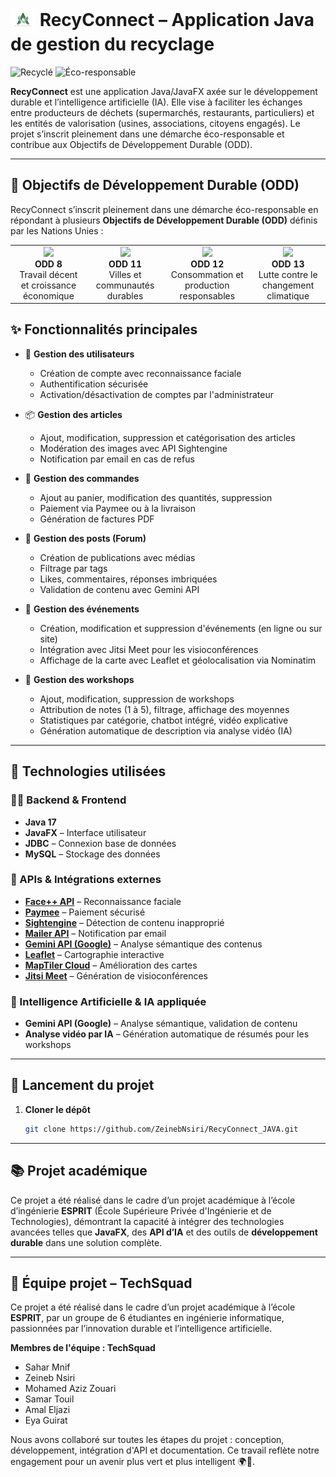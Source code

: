 
# <img src="mainlogo.png" alt="RecyConnect Logo" width="40" style="vertical-align:middle;"> RecyConnect – Application Java de gestion du recyclage

![Recyclé](https://img.shields.io/badge/Made%20with-Recycled%20Materials-4CAF50?style=flat&logo=recycle&logoColor=white&labelColor=1B5E20)
![Éco-responsable](https://img.shields.io/badge/Environment-Éco--responsable-2E7D32?style=flat&logo=leaf&logoColor=white&labelColor=004D40)


**RecyConnect** est une application Java/JavaFX axée sur le développement durable et l’intelligence artificielle (IA). Elle vise à faciliter les échanges entre producteurs de déchets (supermarchés, restaurants, particuliers) et les entités de valorisation (usines, associations, citoyens engagés). Le projet s’inscrit pleinement dans une démarche éco-responsable et contribue aux Objectifs de Développement Durable (ODD).

---
## 🎯 Objectifs de Développement Durable (ODD)

RecyConnect s’inscrit pleinement dans une démarche éco-responsable en répondant à plusieurs **Objectifs de Développement Durable (ODD)** définis par les Nations Unies :

<table>
  <tr>
    <td align="center">
      <img src="https://sdgs.un.org/sites/default/files/goals/E_SDG_Icons-08.jpg" width="80"/><br/>
      <strong>ODD 8</strong><br/>
      Travail décent et croissance économique
    </td>
    <td align="center">
      <img src="https://sdgs.un.org/sites/default/files/goals/E_SDG_Icons-11.jpg" width="80"/><br/>
      <strong>ODD 11</strong><br/>
      Villes et communautés durables
    </td>
    <td align="center">
      <img src="https://sdgs.un.org/sites/default/files/goals/E_SDG_Icons-12.jpg" width="80"/><br/>
      <strong>ODD 12</strong><br/>
      Consommation et production responsables
    </td>
    <td align="center">
      <img src="https://sdgs.un.org/sites/default/files/goals/E_SDG_Icons-13.jpg" width="80"/><br/>
      <strong>ODD 13</strong><br/>
      Lutte contre le changement climatique
    </td>
  </tr>
</table>

## ✨ Fonctionnalités principales

- 🔐 **Gestion des utilisateurs**
  - Création de compte avec reconnaissance faciale
  - Authentification sécurisée
  - Activation/désactivation de comptes par l'administrateur

- 📦 **Gestion des articles**
  - Ajout, modification, suppression et catégorisation des articles
  - Modération des images avec API Sightengine
  - Notification par email en cas de refus

- 🛒 **Gestion des commandes**
  - Ajout au panier, modification des quantités, suppression
  - Paiement via Paymee ou à la livraison
  - Génération de factures PDF

- 📝 **Gestion des posts (Forum)**
  - Création de publications avec médias
  - Filtrage par tags
  - Likes, commentaires, réponses imbriquées
  - Validation de contenu avec Gemini API

- 📆 **Gestion des événements**
  - Création, modification et suppression d'événements (en ligne ou sur site)
  - Intégration avec Jitsi Meet pour les visioconférences
  - Affichage de la carte avec Leaflet et géolocalisation via Nominatim

- 🧪 **Gestion des workshops**
  - Ajout, modification, suppression de workshops
  - Attribution de notes (1 à 5), filtrage, affichage des moyennes
  - Statistiques par catégorie, chatbot intégré, vidéo explicative
  - Génération automatique de description via analyse vidéo (IA)

---

## 🧰 Technologies utilisées

### 👨‍💻 Backend & Frontend
- **Java 17**
- **JavaFX** – Interface utilisateur
- **JDBC** – Connexion base de données
- **MySQL** – Stockage des données

### 🔌 APIs & Intégrations externes
- **[Face++ API](https://www.faceplusplus.com/)** – Reconnaissance faciale
- **[Paymee](https://sandbox.paymee.tn/)** – Paiement sécurisé
- **[Sightengine](https://sightengine.com/)** – Détection de contenu inapproprié
- **[Mailer API](https://www.mailersend.com/)** – Notification par email
- **[Gemini API (Google)](https://deepmind.google/technologies/gemini/)** – Analyse sémantique des contenus
- **[Leaflet](https://leafletjs.com/)** – Cartographie interactive
- **[MapTiler Cloud](https://www.maptiler.com/cloud/)** – Amélioration des cartes
- **[Jitsi Meet](https://jitsi.org/)** – Génération de visioconférences

### 🧠 Intelligence Artificielle & IA appliquée
- **Gemini API (Google)** – Analyse sémantique, validation de contenu
- **Analyse vidéo par IA** – Génération automatique de résumés pour les workshops

---

## 🏁 Lancement du projet

1. **Cloner le dépôt**
   ```bash
   git clone https://github.com/ZeinebNsiri/RecyConnect_JAVA.git
   ```

---

## 📚 Projet académique

Ce projet a été réalisé dans le cadre d’un projet académique à l’école d’ingénierie **ESPRIT** (École Supérieure Privée d'Ingénierie et de Technologies), démontrant la capacité à intégrer des technologies avancées telles que **JavaFX**, des **API d’IA** et des outils de **développement durable** dans une solution complète.

---

## 👥 Équipe projet – TechSquad

Ce projet a été réalisé dans le cadre d’un projet académique à l’école **ESPRIT**, par un groupe de 6 étudiantes en ingénierie informatique, passionnées par l’innovation durable et l’intelligence artificielle.

**Membres de l'équipe : TechSquad**
- Sahar Mnif  
- Zeineb Nsiri  
- Mohamed Aziz Zouari
- Samar Touil
- Amal Eljazi
- Eya Guirat

Nous avons collaboré sur toutes les étapes du projet : conception, développement, intégration d'API et documentation. Ce travail reflète notre engagement pour un avenir plus vert et plus intelligent 🌍🤖.

